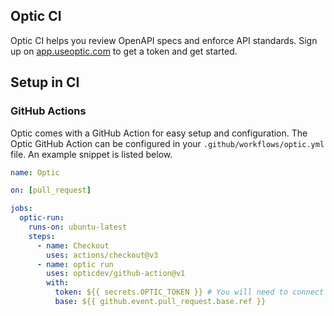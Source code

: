 ## Optic CI

Optic CI helps you review OpenAPI specs and enforce API standards. Sign up on [app.useoptic.com](https://app.useoptic.com) to get a token and get started.

## Setup in CI

### GitHub Actions

Optic comes with a GitHub Action for easy setup and configuration. The Optic GitHub Action can be configured in your `.github/workflows/optic.yml` file. An example snippet is listed below.

```yml
name: Optic

on: [pull_request]

jobs:
  optic-run:
    runs-on: ubuntu-latest
    steps:
      - name: Checkout
        uses: actions/checkout@v3
      - name: optic run
        uses: opticdev/github-action@v1
        with:
          token: ${{ secrets.OPTIC_TOKEN }} # You will need to connect up your secret here
          base: ${{ github.event.pull_request.base.ref }}
```
